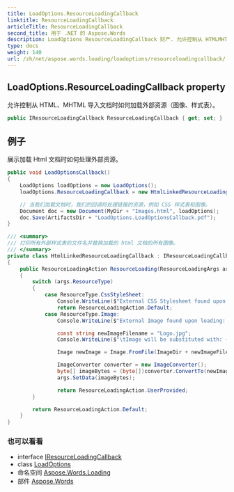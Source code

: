 ```yaml
---
title: LoadOptions.ResourceLoadingCallback
linktitle: ResourceLoadingCallback
articleTitle: ResourceLoadingCallback
second_title: 用于 .NET 的 Aspose.Words
description: LoadOptions ResourceLoadingCallback 财产. 允许控制从 HTMLMHTML 导入文档时如何加载外部资源图像样式表 在 C#.
type: docs
weight: 140
url: /zh/net/aspose.words.loading/loadoptions/resourceloadingcallback/
---
```

## LoadOptions.ResourceLoadingCallback property

允许控制从 HTML、MHTML 导入文档时如何加载外部资源（图像、样式表）。

```csharp
public IResourceLoadingCallback ResourceLoadingCallback { get; set; }
```

## 例子

展示加载 Html 文档时如何处理外部资源。

```csharp
public void LoadOptionsCallback()
{
    LoadOptions loadOptions = new LoadOptions();
    loadOptions.ResourceLoadingCallback = new HtmlLinkedResourceLoadingCallback();

    // 当我们加载文档时，我们的回调将处理链接的资源，例如 CSS 样式表和图像。
    Document doc = new Document(MyDir + "Images.html", loadOptions);
    doc.Save(ArtifactsDir + "LoadOptions.LoadOptionsCallback.pdf");
}

/// <summary>
/// 打印所有外部样式表的文件名并替换加载的 html 文档的所有图像。
/// </summary>
private class HtmlLinkedResourceLoadingCallback : IResourceLoadingCallback
{
    public ResourceLoadingAction ResourceLoading(ResourceLoadingArgs args)
    {
        switch (args.ResourceType)
        {
            case ResourceType.CssStyleSheet:
                Console.WriteLine($"External CSS Stylesheet found upon loading: {args.OriginalUri}");
                return ResourceLoadingAction.Default;
            case ResourceType.Image:
                Console.WriteLine($"External Image found upon loading: {args.OriginalUri}");

                const string newImageFilename = "Logo.jpg";
                Console.WriteLine($"\tImage will be substituted with: {newImageFilename}");

                Image newImage = Image.FromFile(ImageDir + newImageFilename);

                ImageConverter converter = new ImageConverter();
                byte[] imageBytes = (byte[])converter.ConvertTo(newImage, typeof(byte[]));
                args.SetData(imageBytes);

                return ResourceLoadingAction.UserProvided;
        }

        return ResourceLoadingAction.Default;
    }
}
```

### 也可以看看

* interface [IResourceLoadingCallback](../../iresourceloadingcallback/)
* class [LoadOptions](../)
* 命名空间 [Aspose.Words.Loading](../../../aspose.words.loading/)
* 部件 [Aspose.Words](../../../)
